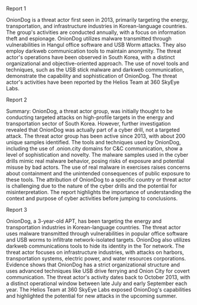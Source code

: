 
Report 1

OnionDog is a threat actor first seen in 2013, primarily targeting the energy, transportation, and infrastructure industries in Korean-language countries. The group's activities are conducted annually, with a focus on information theft and espionage. OnionDog utilizes malware transmitted through vulnerabilities in Hangul office software and USB Worm attacks. They also employ darkweb communication tools to maintain anonymity. The threat actor's operations have been observed in South Korea, with a distinct organizational and objective-oriented approach. The use of novel tools and techniques, such as the USB stick malware and darkweb communication, demonstrate the capability and sophistication of OnionDog. The threat actor's activities have been reported by the Helios Team at 360 SkyEye Labs.





Report 2

Summary:
OnionDog, a threat actor group, was initially thought to be conducting targeted attacks on high-profile targets in the energy and transportation sector of South Korea. However, further investigation revealed that OnionDog was actually part of a cyber drill, not a targeted attack. The threat actor group has been active since 2013, with about 200 unique samples identified. The tools and techniques used by OnionDog, including the use of .onion.city domains for C&C communication, show a level of sophistication and novelty. The malware samples used in the cyber drills mimic real malware behavior, posing risks of exposure and potential misuse by bad actors. The use of real malware in exercises raises concerns about containment and the unintended consequences of public exposure to these tools. The attribution of OnionDog to a specific country or threat actor is challenging due to the nature of the cyber drills and the potential for misinterpretation. The report highlights the importance of understanding the context and purpose of cyber activities before jumping to conclusions.





Report 3

OnionDog, a 3-year-old APT, has been targeting the energy and transportation industries in Korean-language countries. The threat actor uses malware transmitted through vulnerabilities in popular office software and USB worms to infiltrate network-isolated targets. OnionDog also utilizes darkweb communications tools to hide its identity in the Tor network. The threat actor focuses on infrastructure industries, with attacks on harbors, transportation systems, electric power, and water resources corporations. Evidence shows that OnionDog has a strict organizational structure and uses advanced techniques like USB drive ferrying and Onion City for covert communication. The threat actor's activity dates back to October 2013, with a distinct operational window between late July and early September each year. The Helios Team at 360 SkyEye Labs exposed OnionDog's capabilities and highlighted the potential for new attacks in the upcoming summer.


